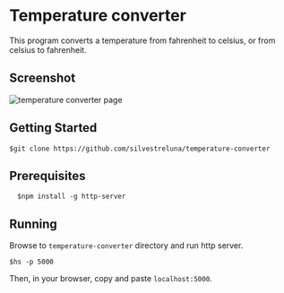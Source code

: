 # Temperature converter
This program converts a temperature from fahrenheit to celsius, or from celsius to fahrenheit.

## Screenshot
![temperature converter page]()

## Getting Started
```
$git clone https://github.com/silvestreluna/temperature-converter
```

## Prerequisites
```
  $npm install -g http-server
```

## Running
Browse to `temperature-converter` directory and run http server.
```
$hs -p 5000
```
Then, in your browser, copy and paste `localhost:5000`.